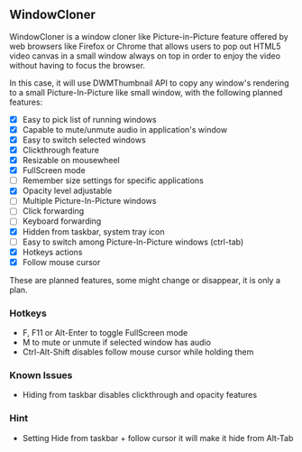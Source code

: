 WindowCloner
------------

WindowCloner is a window cloner like Picture-in-Picture feature offered by web browsers like Firefox or Chrome that
allows users to pop out HTML5 video canvas in a small window always on top in order to enjoy the video without
having to focus the browser.

In this case, it will use DWMThumbnail API to copy any window's rendering to a small Picture-In-Picture like small
window, with the following planned features:

- [x] Easy to pick list of running windows
- [x] Capable to mute/unmute audio in application's window
- [x] Easy to switch selected windows 
- [x] Clickthrough feature
- [x] Resizable on mousewheel
- [x] FullScreen mode 
- [ ] Remember size settings for specific applications
- [x] Opacity level adjustable
- [ ] Multiple Picture-In-Picture windows
- [ ] Click forwarding 
- [ ] Keyboard forwarding
- [x] Hidden from taskbar, system tray icon
- [ ] Easy to switch among Picture-In-Picture windows (ctrl-tab)
- [x] Hotkeys actions
- [x] Follow mouse cursor

These are planned features, some might change or disappear, it is only a plan.

### Hotkeys

- F, F11 or Alt-Enter to toggle FullScreen mode
- M to mute or unmute if selected window has audio
- Ctrl-Alt-Shift disables follow mouse cursor while holding them

### Known Issues

- Hiding from taskbar disables clickthrough and opacity features

### Hint

- Setting Hide from taskbar + follow cursor it will make it hide from Alt-Tab 

